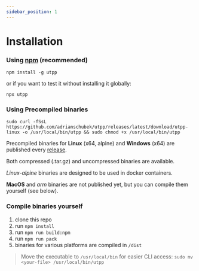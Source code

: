 ```yaml
---
sidebar_position: 1
---
```


# Installation

### Using [npm](https://www.npmjs.com/package/utpp) (recommended)

```
npm install -g utpp
```

or if you want to test it without installing it globally:

```
npx utpp
```

### Using Precompiled binaries

```
sudo curl -fSsL https://github.com/adrianschubek/utpp/releases/latest/download/utpp-linux -o /usr/local/bin/utpp && sudo chmod +x /usr/local/bin/utpp
```

Precompiled binaries for **Linux** (x64, alpine) and **Windows** (x64) are published every [release](https://github.com/adrianschubek/utpp/releases).

Both compressed (.tar.gz) and uncompressed binaries are available.

_Linux-alpine_ binaries are designed to be used in docker containers.

**MacOS** and _arm_ binaries are not published yet, but you can compile them yourself (see below).

### Compile binaries yourself

1. clone this repo
2. run `npm install`
3. run `npm run build:npm`
4. run `npm run pack`
5. binaries for various platforms are compiled in `/dist`

> Move the executable to `/usr/local/bin` for easier CLI access: `sudo mv <your-file> /usr/local/bin/utpp`
